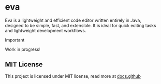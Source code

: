 # eva

Eva is a lightweight and efficient code editor written entirely in Java, designed to be simple, fast, and extensible. It is ideal for quick editing tasks and lightweight development workflows.

> [!IMPORTANT]
> Work in progress!

## MIT License
This project is licensed under MIT license, read more at <span><a href="https://docs.github.com/pt/repositories/managing-your-repositorys-settings-and-features/customizing-your-repository/licensing-a-repository">docs.github</span>